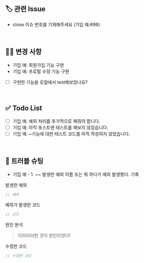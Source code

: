 <!-- PR을 먼저 제출해도 제목, 내용은 수정 가능합니다! -->

## 🏷 관련 Issue

<!-- 해당 Pull Request와 관련된 Issue를 적습니다. -->
<!-- ex. close #3 -->

* close 이슈 번호를 기재해주세요 (기입 예:#99)

<br>

## 💁‍♀️ 변경 사항

<!-- 이 Pull Request에서 어떤 점이 변경되었는지 간단하게 설명해주세요.
화면을 첨부한 설명이 필요한 경우 스크린샷을 첨부해 주세요 -->

* 기입 예: 회원가입 기능 구현
* 기입 예: 프로필 수정 기능 구현

- [ ] 구현한 기능을 로컬에서 test해보았나요?

<br>

## ✅ Todo List

<!-- 이번 Pull Request 작업에서 아직 처리하지 못한 작업이나  
    추후에 해결해야 될 문제들을 기입해 주세요 -->  

- [ ] 기입 예: 예외 처리를 추가적으로 해줘야 합니다.
- [ ] 기입 예: 아직 포스트맨 테스트를 해보지 않았습니다.
- [ ] 기입 예: ~기능에 대한 테스트 코드를 아직 작성하지 않았습니다.

<br>

## 🎯 트러블 슈팅

<!-- 있었던 오류나 발생했던 예외에 대해서 기록 -->  

* 기입 예 - 1. ~~ 발생한 예외 이름 또는 뭐 하다가 예외 발생했다. 기록

발생한 예외

```java
// 예외
```

예외가 발생한 코드

```java
// 코드
```

원인 분석

> 이러이러한 것이 원인이었다!

수정한 코드

```java
// 수정한 코드
```
